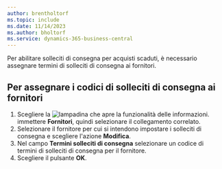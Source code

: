 ```yaml
---
author: brentholtorf
ms.topic: include
ms.date: 11/14/2023
ms.author: bholtorf
ms.service: dynamics-365-business-central
---
```

Per abilitare solleciti di consegna per acquisti scaduti, è necessario assegnare termini di solleciti di consegna ai fornitori.  

## Per assegnare i codici di solleciti di consegna ai fornitori  

1. Scegliere la ![lampadina che apre la funzionalità delle informazioni.](../../../media/ui-search/search_small.png "Informazioni sull'operazione che si desidera eseguire") immettere **Fornitori**, quindi selezionare il collegamento correlato.  
2. Selezionare il fornitore per cui si intendono impostare i solleciti di consegna e scegliere l'azione **Modifica**.  
3. Nel campo **Termini solleciti di consegna** selezionare un codice di termini di solleciti di consegna per il fornitore.  
4. Scegliere il pulsante **OK**.  
